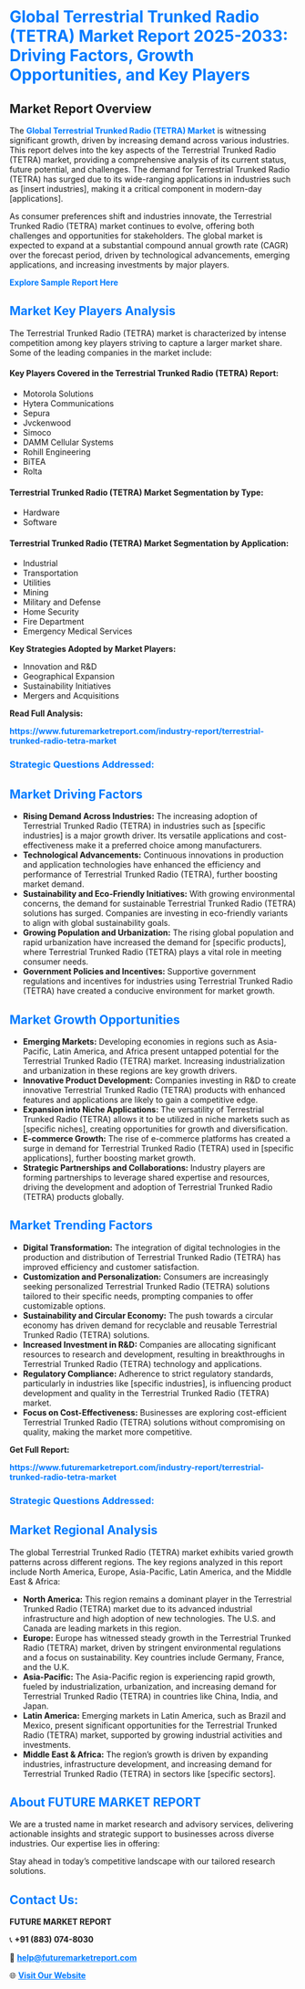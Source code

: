 <h1 style="color: #007BFF;">Global Terrestrial Trunked Radio (TETRA) Market Report 2025-2033: Driving Factors, Growth Opportunities, and Key Players</h1>

<section id="overview">
<h2>Market Report Overview</h2>
<p>The <a href="https://www.futuremarketreport.com/industry-report/terrestrial-trunked-radio-tetra-market" style="color: #007BFF; text-decoration: none;"><strong>Global Terrestrial Trunked Radio (TETRA) Market</strong></a> is witnessing significant growth, driven by increasing demand across various industries. This report delves into the key aspects of the Terrestrial Trunked Radio (TETRA) market, providing a comprehensive analysis of its current status, future potential, and challenges. The demand for Terrestrial Trunked Radio (TETRA) has surged due to its wide-ranging applications in industries such as [insert industries], making it a critical component in modern-day [applications].</p>
<p>As consumer preferences shift and industries innovate, the Terrestrial Trunked Radio (TETRA) market continues to evolve, offering both challenges and opportunities for stakeholders. The global market is expected to expand at a substantial compound annual growth rate (CAGR) over the forecast period, driven by technological advancements, emerging applications, and increasing investments by major players.</p>
</section>

<section id="overview">
<p><a href="https://www.futuremarketreport.com/request-sample/reportId=97625" style="color: #007BFF; text-decoration: none;"><strong>Explore Sample Report Here</strong></a></p>
</section>

<section id="key-players">
<h2 style="color: #007BFF;">Market Key Players Analysis</h2>
<p>The Terrestrial Trunked Radio (TETRA) market is characterized by intense competition among key players striving to capture a larger market share. Some of the leading companies in the market include:</p>
<h4>Key Players Covered in the Terrestrial Trunked Radio (TETRA) Report:</h4>
<ul><li>Motorola Solutions</li><li>Hytera Communications</li><li>Sepura</li><li>Jvckenwood</li><li>Simoco</li><li>DAMM Cellular Systems</li><li>Rohill Engineering</li><li>BiTEA</li><li>Rolta</li></ul>
<h4>Terrestrial Trunked Radio (TETRA) Market Segmentation by Type:</h4>
<ul><li>Hardware</li><li>Software</li></ul>

<h4>Terrestrial Trunked Radio (TETRA) Market Segmentation by Application:</h4>
<ul><li>Industrial</li><li>Transportation</li><li>Utilities</li><li>Mining</li><li>Military and Defense</li><li>Home Security</li><li>Fire Department</li><li>Emergency Medical Services</li></ul>
<p><strong>Key Strategies Adopted by Market Players:</strong></p>
<ul>
<li>Innovation and R&D</li>
<li>Geographical Expansion</li>
<li>Sustainability Initiatives</li>
<li>Mergers and Acquisitions</li>
</ul>
</section>

<section>
<p><strong>Read Full Analysis: </strong></p><a href="https://www.futuremarketreport.com/industry-report/terrestrial-trunked-radio-tetra-market" style="color: #007BFF; text-decoration: none;"><strong>https://www.futuremarketreport.com/industry-report/terrestrial-trunked-radio-tetra-market</strong></a>
<h3 style="color: #007BFF;">Strategic Questions Addressed:</h3>
</section>

<section id="driving-factors">
<h2 style="color: #007BFF;">Market Driving Factors</h2>
<ul>
<li><strong>Rising Demand Across Industries:</strong> The increasing adoption of Terrestrial Trunked Radio (TETRA) in industries such as [specific industries] is a major growth driver. Its versatile applications and cost-effectiveness make it a preferred choice among manufacturers.</li>
<li><strong>Technological Advancements:</strong> Continuous innovations in production and application technologies have enhanced the efficiency and performance of Terrestrial Trunked Radio (TETRA), further boosting market demand.</li>
<li><strong>Sustainability and Eco-Friendly Initiatives:</strong> With growing environmental concerns, the demand for sustainable Terrestrial Trunked Radio (TETRA) solutions has surged. Companies are investing in eco-friendly variants to align with global sustainability goals.</li>
<li><strong>Growing Population and Urbanization:</strong> The rising global population and rapid urbanization have increased the demand for [specific products], where Terrestrial Trunked Radio (TETRA) plays a vital role in meeting consumer needs.</li>
<li><strong>Government Policies and Incentives:</strong> Supportive government regulations and incentives for industries using Terrestrial Trunked Radio (TETRA) have created a conducive environment for market growth.</li>
</ul>
</section>

<section id="growth-opportunities">
<h2 style="color: #007BFF;">Market Growth Opportunities</h2>
<ul>
<li><strong>Emerging Markets:</strong> Developing economies in regions such as Asia-Pacific, Latin America, and Africa present untapped potential for the Terrestrial Trunked Radio (TETRA) market. Increasing industrialization and urbanization in these regions are key growth drivers.</li>
<li><strong>Innovative Product Development:</strong> Companies investing in R&D to create innovative Terrestrial Trunked Radio (TETRA) products with enhanced features and applications are likely to gain a competitive edge.</li>
<li><strong>Expansion into Niche Applications:</strong> The versatility of Terrestrial Trunked Radio (TETRA) allows it to be utilized in niche markets such as [specific niches], creating opportunities for growth and diversification.</li>
<li><strong>E-commerce Growth:</strong> The rise of e-commerce platforms has created a surge in demand for Terrestrial Trunked Radio (TETRA) used in [specific applications], further boosting market growth.</li>
<li><strong>Strategic Partnerships and Collaborations:</strong> Industry players are forming partnerships to leverage shared expertise and resources, driving the development and adoption of Terrestrial Trunked Radio (TETRA) products globally.</li>
</ul>
</section>

<section id="trending-factors">
<h2 style="color: #007BFF;">Market Trending Factors</h2>
<ul>
<li><strong>Digital Transformation:</strong> The integration of digital technologies in the production and distribution of Terrestrial Trunked Radio (TETRA) has improved efficiency and customer satisfaction.</li>
<li><strong>Customization and Personalization:</strong> Consumers are increasingly seeking personalized Terrestrial Trunked Radio (TETRA) solutions tailored to their specific needs, prompting companies to offer customizable options.</li>
<li><strong>Sustainability and Circular Economy:</strong> The push towards a circular economy has driven demand for recyclable and reusable Terrestrial Trunked Radio (TETRA) solutions.</li>
<li><strong>Increased Investment in R&D:</strong> Companies are allocating significant resources to research and development, resulting in breakthroughs in Terrestrial Trunked Radio (TETRA) technology and applications.</li>
<li><strong>Regulatory Compliance:</strong> Adherence to strict regulatory standards, particularly in industries like [specific industries], is influencing product development and quality in the Terrestrial Trunked Radio (TETRA) market.</li>
<li><strong>Focus on Cost-Effectiveness:</strong> Businesses are exploring cost-efficient Terrestrial Trunked Radio (TETRA) solutions without compromising on quality, making the market more competitive.</li>
</ul>
</section>

<section>
<p><strong>Get Full Report: </strong></p><a href="https://www.futuremarketreport.com/industry-report/terrestrial-trunked-radio-tetra-market" style="color: #007BFF; text-decoration: none;"><strong>https://www.futuremarketreport.com/industry-report/terrestrial-trunked-radio-tetra-market</strong></a>
<h3 style="color: #007BFF;">Strategic Questions Addressed:</h3>
</section>


<section id="regional-analysis">
<h2 style="color: #007BFF;">Market Regional Analysis</h2>
<p>The global Terrestrial Trunked Radio (TETRA) market exhibits varied growth patterns across different regions. The key regions analyzed in this report include North America, Europe, Asia-Pacific, Latin America, and the Middle East & Africa:</p>
<ul>
<li><strong>North America:</strong> This region remains a dominant player in the Terrestrial Trunked Radio (TETRA) market due to its advanced industrial infrastructure and high adoption of new technologies. The U.S. and Canada are leading markets in this region.</li>
<li><strong>Europe:</strong> Europe has witnessed steady growth in the Terrestrial Trunked Radio (TETRA) market, driven by stringent environmental regulations and a focus on sustainability. Key countries include Germany, France, and the U.K.</li>
<li><strong>Asia-Pacific:</strong> The Asia-Pacific region is experiencing rapid growth, fueled by industrialization, urbanization, and increasing demand for Terrestrial Trunked Radio (TETRA) in countries like China, India, and Japan.</li>
<li><strong>Latin America:</strong> Emerging markets in Latin America, such as Brazil and Mexico, present significant opportunities for the Terrestrial Trunked Radio (TETRA) market, supported by growing industrial activities and investments.</li>
<li><strong>Middle East & Africa:</strong> The region’s growth is driven by expanding industries, infrastructure development, and increasing demand for Terrestrial Trunked Radio (TETRA) in sectors like [specific sectors].</li>
</ul>
</section>

<footer>
<h2 style="color: #007BFF;">About FUTURE MARKET REPORT</h2>
<p>We are a trusted name in market research and advisory services, delivering actionable insights and strategic support to businesses across diverse industries. Our expertise lies in offering:</p>

<p>Stay ahead in today’s competitive landscape with our tailored research solutions.</p>

<h2 style="color: #007BFF;">Contact Us:</h2>
<p><strong>FUTURE MARKET REPORT</strong></p>
<p>📞 <strong>+91 (883) 074-8030</strong></p>
<p>📧 <strong><a href="mailto:help@futuremarketreport.com" style="color: #007BFF;">help@futuremarketreport.com</a></strong></p>
<p>🌐 <strong><a href="https://www.futuremarketreport.com/" style="color: #007BFF;">Visit Our Website</a></strong></p>
</footer>
